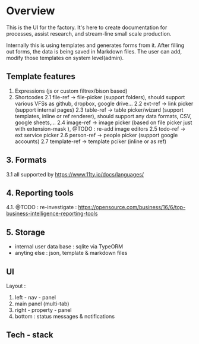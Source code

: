 # Overview

This is the UI for the factory. It's here to create documentation for processes, assist research, and stream-line small scale production.

Internally this is using templates and generates forms from it. After filling out forms, the data is being saved in Markdown files.
The user can add, modify those templates on system level(admin).

## Template features

1. Expressions (js or custom filtrex/bison based)
2. Shortcodes
2.1 file-ref -> file-picker (support folders), should support various VFSs as github, dropbox, google drive...
2.2 ext-ref -> link picker (support internal pages) 
2.3 table-ref -> table picker/wizard (support templates, inline or ref renderer), should support any data formats, CSV, google sheets,...
2.4 image-ref -> image picker (based on file picker just with extension-mask ), @TODO : re-add image editors
2.5 todo-ref -> ext service picker
2.6 person-ref -> people picker (support google accounts)
2.7 template-ref -> template pciker (inline or as ref)

## 3. Formats
3.1 all supported by https://www.11ty.io/docs/languages/

## 4. Reporting tools
4.1. @TODO : re-investigate : https://opensource.com/business/16/6/top-business-intelligence-reporting-tools

## 5. Storage

- internal user data base : sqlite via TypeORM
- anyting else : json, template & markdown files

## UI

Layout :
1. left - nav - panel
2. main panel (multi-tab)
3. right - property - panel
4. bottom : status messages & notifications

## Tech - stack
